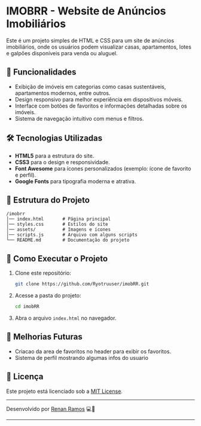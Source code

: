 # IMOBRR - Website de Anúncios Imobiliários

Este é um projeto simples de HTML e CSS para um site de anúncios imobiliários, onde os usuários podem visualizar casas, apartamentos, lotes e galpões disponíveis para venda ou aluguel.

## 📌 Funcionalidades

- Exibição de imóveis em categorias como casas sustentáveis, apartamentos modernos, entre outros.
- Design responsivo para melhor experiência em dispositivos móveis.
- Interface com botões de favoritos e informações detalhadas sobre os imóveis.
- Sistema de navegação intuitivo com menus e filtros.

## 🛠 Tecnologias Utilizadas

- **HTML5** para a estrutura do site.
- **CSS3** para o design e responsividade.
- **Font Awesome** para ícones personalizados (exemplo: ícone de favorito e perfil).
- **Google Fonts** para tipografia moderna e atrativa.

## 📂 Estrutura do Projeto

```
/imobrr
│── index.html       # Página principal
│── styles.css       # Estilos do site
│── assets/          # Imagens e ícones
│── scripts.js       # Arquivo com alguns scripts
└── README.md        # Documentação do projeto
```

## 🚀 Como Executar o Projeto

1. Clone este repositório:
   ```sh
   git clone https://github.com/Ryotruuser/imobRR.git
   ```
2. Acesse a pasta do projeto:
   ```sh
   cd imobRR
   ```
3. Abra o arquivo `index.html` no navegador.

## 📌 Melhorias Futuras

- Criacao da area de favoritos no header para exibir os favoritos.
- Sistema de perfil mostrando algumas infos do usuario

## 📄 Licença

Este projeto está licenciado sob a [MIT License](LICENSE).

---

Desenvolvido por [Renan Ramos](https://github.com/Ryotruuser) 💻🏡

---
